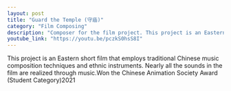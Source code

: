```yaml
---
layout: post
title: "Guard the Temple (守庙)"
category: "Film Composing"
description: "Composer for the film project. This project is an Eastern short film that employs traditional Chinese music composition techniques and ethnic instruments. Nearly all the sounds in the film are realized through music.Won the Chinese Animation Society Award (Student Category)2021"
youtube_link: "https://youtu.be/pczkS0hsS8I"
---
```

This project is an Eastern short film that employs traditional Chinese music composition techniques and ethnic instruments. Nearly all the sounds in the film are realized through music.Won the Chinese Animation Society Award (Student Category)2021
